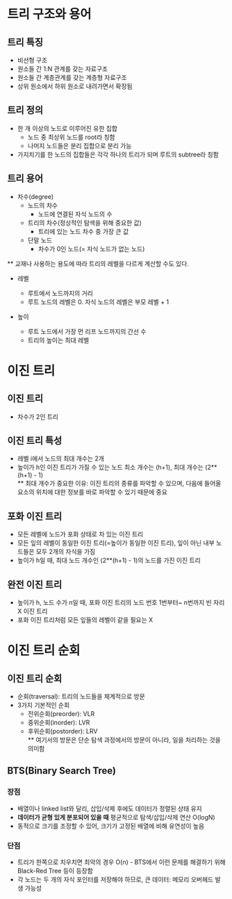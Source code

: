 # 트리 구조와 용어  
## 트리 특징
* 비선형 구조  
* 원소들 간 1:N 관계를 갖는 자료구조  
* 원소들 간 계층관계를 갖는 계층형 자료구조  
* 상위 원소에서 하위 원소로 내려가면서 확장됨  

## 트리 정의  
* 한 개 이상의 노드로 이루어진 유한 집합  
  - 노드 중 최상위 노드를 root라 칭함  
  - 나머지 노드들은 분리 집합으로 분리 가능  
* 가지치기를 한 노드의 집합들은 각각 하나의 트리가 되며 루트의 subtree라 칭함  

## 트리 용어  
* 차수(degree)  
  * 노드의 차수  
    * 노드에 연결된 자식 노드의 수  
  * 트리의 차수(정상적인 탐색을 위해 중요한 값)  
    * 트리에 있는 노드 차수 중 가장 큰 값  
  * 단말 노드  
    * 차수가 0인 노드(= 자식 노드가 없는 노드)  

** 교재나 사용하는 용도에 따라 트리의 레벨을 다르게 계산할 수도 있다.
* 레벨   
  * 루트에서 노드까지의 거리  
  * 루트 노드의 레벨은 0. 자식 노드의 레벨은 부모 레벨 + 1  

* 높이  
  * 루트 노드에서 가장 먼 리프 노드까지의 간선 수  
  * 트리의 높이는 최대 레벨

# 이진 트리
## 이진 트리  
* 차수가 2인 트리  

## 이진 트리 특성  
* 레벨 i에서 노드의 최대 개수는 2개  
* 높이가 h인 이진 트리가 가질 수 있는 노드 최소 개수는 (h+1), 최대 개수는 (2**(h+1) - 1)  
** 최대 개수가 중요한 이유: 이진 트리의 종류를 파악할 수 있으며, 다음에 들어올 요소의 위치에 대한 정보를 바로 파악할 수 있기 때문에 중요  

## 포화 이진 트리  
* 모든 레벨에 노드가 포화 상태로 차 있는 이진 트리  
* 모든 잎의 레벨이 동일한 이진 트리(=높이가 동일한 이진 트리), 잎이 아닌 내부 노드들은 모두 2개의 자식을 가짐  
* 높이가 h일 때, 최대 노드 개수인 (2**(h+1) - 1)의 노드를 가진 이진 트리  

## 완전 이진 트리  
* 높이가 h, 노드 수가 n일 때, 포화 이진 트리의 노드 번호 1번부터~ n번까지 빈 자리 X 이진 트리  
* 포화 이진 트리처럼 모든 잎들의 레벨이 같을 필요는 X    

# 이진 트리 순회  
## 이진 트리 순회  
* 순회(traversal): 트리의 노드들을 체계적으로 방문  
* 3가지 기본적인 순회  
  * 전위순회(preorder): VLR 
  * 중위순회(inorder): LVR  
  * 후위순회(postorder): LRV  
** 여기서의 방문은 단순 탐색 과정에서의 방문이 아니라, 일을 처리하는 것을 의미함  

## BTS(Binary Search Tree)  
### 장점  
* 배열이나 linked list와 달리, 삽입/삭제 후에도 데이터가 정렬된 상태 유지  
* **데이터가 균형 있게 분포되어 있을 때** 평균적으로 탐색/삽입/삭제 연산 O(logN)  
* 동적으로 크기를 조정할 수 있어, 크기가 고정된 배열에 비해 유연성이 높음  

### 단점  
* 트리가 한쪽으로 치우치면 최악의 경우 O(n) - BTS에서 이런 문제를 해결하기 위해 Black-Red Tree 등이 등장함    
* 각 노드는 두 개의 자식 포인터를 저장해야 하므로, 큰 데이터: 메모리 오버헤드 발생 가능성  
